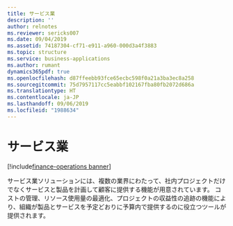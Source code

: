 ```yaml
---
title: サービス業
description: ''
author: relnotes
ms.reviewer: sericks007
ms.date: 09/04/2019
ms.assetid: 74187304-cf71-e911-a960-000d3a4f3883
ms.topic: structure
ms.service: business-applications
ms.author: rumant
dynamics365pdf: true
ms.openlocfilehash: d87ffeebb93fce65ecbc598f0a21a3ba3ec8a258
ms.sourcegitcommit: 75d7957117cc5eabbf102167fba80fb2072d686a
ms.translationtype: HT
ms.contentlocale: ja-JP
ms.lasthandoff: 09/06/2019
ms.locfileid: "1988634"
---
```

# <a name="service-industries"></a>サービス業

[!include[finance-operations banner](../includes/finance-operations.md)]

<!--structure start-->
サービス業ソリューションには、複数の業界にわたって、社内プロジェクトだけでなくサービスと製品を計画して顧客に提供する機能が用意されています。 コストの管理、リソース使用量の最適化、プロジェクトの収益性の追跡の機能により、組織が製品とサービスを予定どおりに予算内で提供するのに役立つツールが提供されます。
<!--structure end-->



